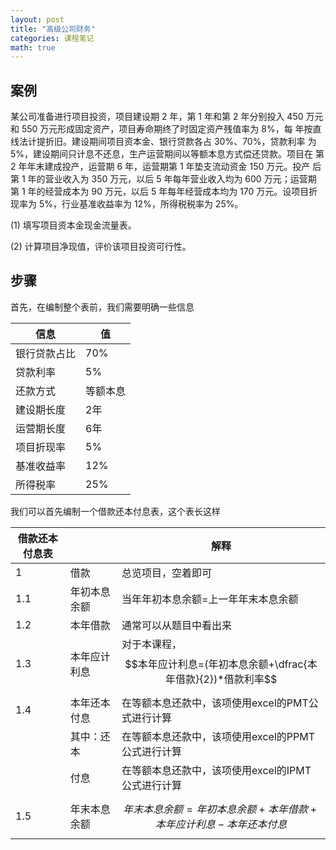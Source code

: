 ```yaml
---
layout: post
title: "高级公司财务"
categories: 课程笔记
math: true
---
```


## 案例

某公司准备进行项目投资，项目建设期 2 年，第 1 年和第 2 年分别投入 450 万元和 550 万元形成固定资产，项目寿命期终了时固定资产残值率为 8%，每 年按直线法计提折旧。建设期间项目资本金、银行贷款各占 30%、70%，贷款利率 为 5%，建设期间只计息不还息，生产运营期间以等额本息方式偿还贷款。项目在 第 2 年年末建成投产，运营期 6 年，运营期第 1 年垫支流动资金 150 万元。投产 后第 1 年的营业收入为 350 万元，以后 5 年每年营业收入均为 600 万元；运营期 第 1 年的经营成本为 90 万元，以后 5 年每年经营成本均为 170 万元。设项目折 现率为 5%，行业基准收益率为 12%，所得税税率为 25%。

 (1) 填写项目资本金现金流量表。

 (2) 计算项目净现值，评价该项目投资可行性。

## 步骤

首先，在编制整个表前，我们需要明确一些信息

| 信息         | 值       |
| ------------ | -------- |
| 银行贷款占比 | 70%      |
| 贷款利率     | 5%       |
| 还款方式     | 等额本息 |
| 建设期长度   | 2年      |
| 运营期长度   | 6年      |
| 项目折现率   | 5%       |
| 基准收益率   | 12%      |
| 所得税率     | 25%      |

我们可以首先编制一个借款还本付息表，这个表长这样

| 借款还本付息表 |              | 解释                                                         |
| -------------- | ------------ | ------------------------------------------------------------ |
| 1              | 借款         | 总览项目，空着即可                                           |
| 1.1            | 年初本息余额 | 当年年初本息余额=上一年年末本息余额                          |
| 1.2            | 本年借款     | 通常可以从题目中看出来                                       |
| 1.3            | 本年应计利息 | 对于本课程，$$本年应计利息=(年初本息余额+\dfrac{本年借款}{2})*借款利率$$ |
| 1.4            | 本年还本付息 | 在等额本息还款中，该项使用excel的PMT公式进行计算             |
|                | 其中：还本   | 在等额本息还款中，该项使用excel的PPMT公式进行计算            |
|                | 付息         | 在等额本息还款中，该项使用excel的IPMT公式进行计算            |
| 1.5            | 年末本息余额 | $$年末本息余额=年初本息余额+本年借款+本年应计利息-本年还本付息$$ |

